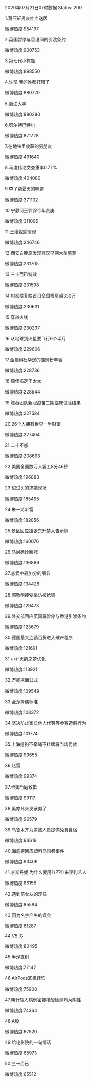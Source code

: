 2020年07月21日07时数据
Status: 200

1.萧亚轩男友吐血送医

微博热度:954197

2.英国暂停与香港间的引渡条约

微博热度:900753

3.第七代小棕瓶

微博热度:898550

4.许凯 我的姓都打错了

微博热度:880720

5.浙江大学

微博热度:880280

6.努尔特巴特尔

微博热度:871728

7.在地铁里收获的男朋友

微博热度:491640

8.马浚伟论文查重率0.77%

微博热度:404080

9.李子柒夏天的味道

微博热度:371102

10.宁静问王霏霏今年贵庚

微博热度:311095

11.王漫妮感情观

微博热度:246746

12.西安白鹿原发现西汉早期大型墓葬

微博热度:231705

13.三十而已特效

微博热度:231598

14.电影院复映首日全国票房超330万

微博热度:230631

15.穿越火线

微博热度:230237

16.从地球到火星要飞行6个半月

微博热度:229606

17.金晨用杜华送的螺蛳粉丰唇

微博热度:228736

18.顾佳搞定于太太

微博热度:228544

19.陈薇团队新冠疫苗二期临床试验结果

微博热度:227584

20.26个人拥有世界一半财富

微博热度:227404

21.二十不惑

微博热度:208693

22.美国全国数万人罢工8分46秒

微博热度:196883

23.甜过头的求婚现场

微博热度:185495

24.朱一龙听雷

微博热度:182856

25.景区回应挂张东升禁入告示牌

微博热度:160076

26.马尚确诊新冠

微博热度:136866

27.恋爱中最加分的细节

微博热度:134428

28.郭敬明接受采访被抢镜

微博热度:129473

29.外交部回应英国将暂停与香港引渡条约

微博热度:123679

30.德国最大连锁百货进入破产程序

微博热度:121691

31.小乔天鹅之梦优化

微博热度:113921

32.万能凉面公式

微博热度:109549

33.金莎择偶标准

微博热度:108372

34.坚决防止家长他人代劳等参赛造假行为

微博热度:101774

35.上海遛狗不牵绳不挂牌将当场罚款

微博热度:99655

36.赵雷

微博热度:99374

37.卡姆当庭致歉

微博热度:99117

38.吴亦凡头发该剪了

微博热度:96579

39.乌鲁木齐为差旅人员提供免费食宿

微博热度:94619

40.海底捞回应塑料乌鸡卷事件

微博热度:93409

41.李斯丹妮 为什么要用红不红来评判艺人

微博热度:86156

42.遇到前女友的现任

微博热度:85594

43.因为名字产生的误会

微博热度:81287

44.V5 iG

微博热度:80495

45.半泽直树

微博热度:77147

46.AirPods耳机挂饰

微博热度:75900

47.喀什输入病例密接核酸检测均为阴性

微博热度:74364

48.A股

微博热度:67520

49.给电影院的一句情话

微博热度:65973

50.三十而已

微博热度:65512

